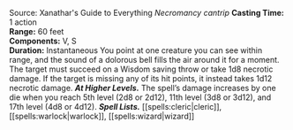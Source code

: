 Source: Xanathar's Guide to Everything
*Necromancy cantrip*
**Casting Time:** 1 action  
**Range:** 60 feet  
**Components:** V, S  
**Duration:** Instantaneous
You point at one creature you can see within range, and the sound of a dolorous bell fills the air around it for a moment. The target must succeed on a Wisdom saving throw or take 1d8 necrotic damage. If the target is missing any of its hit points, it instead takes 1d12 necrotic damage.
***At Higher Levels.*** The spell’s damage increases by one die when you reach 5th level (2d8 or 2d12), 11th level (3d8 or 3d12), and 17th level (4d8 or 4d12).
***Spell Lists.*** [[spells:cleric|cleric]], [[spells:warlock|warlock]], [[spells:wizard|wizard]]
